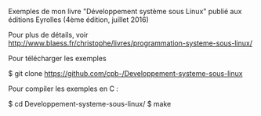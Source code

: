 
Exemples de mon livre "Développement système sous Linux" publié aux éditions Eyrolles (4ème édition, juillet 2016)


Pour plus de détails, voir http://www.blaess.fr/christophe/livres/programmation-systeme-sous-linux/


Pour télécharger les exemples

$ git clone https://github.com/cpb-/Developpement-systeme-sous-linux

Pour compiler les exemples en C :

$ cd Developpement-systeme-sous-linux/
$ make


